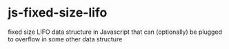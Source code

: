# js-fixed-size-lifo
fixed size LIFO data structure in Javascript that can (optionally) be plugged to overflow in some other data structure
